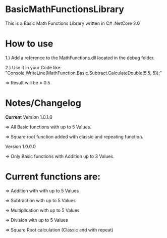 # BasicMathFunctionsLibrary
This is a Basic Math Functions Library written in C# .NetCore 2.0


# How to use
1.) Add a reference to the MathFunctions.dll located in the debug folder.

2.) Use it in your Code like: "Console.WriteLine(MathFunction.Basic.Subtract.CalculateDouble(5.5, 5));"

=> Result will be = 0.5


# Notes/Changelog
**Current** Version 1.0.1.0 

=> All Basic functions with up to 5 Values.

=> Square root function added with classic and repeating function.
	
Version 1.0.0.0 

=> Only Basic functions with Addition up to 3 Values.

# Current functions are:

=> Addition with with up to 5 Values

=> Subtraction with up to 5 Values

=> Multiplication with up to 5 Values

=> Division with up to 5 Values

=> Square Root calculation (Classic and with repeat)
